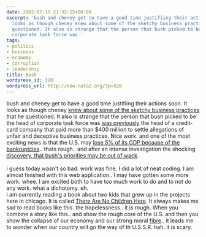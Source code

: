 ```yaml
---
date: 2002-07-15 21:32:15+00:00
excerpt: 'bush and cheney get to have a good time justifiing their actions soon. It
  looks as though cheney knew about some of the sketchy business practices that he
  questioned. It also is strange that the person that bush picked to be the head of
  corporate task force was '
tags:
- politics
- business
- economy
- corruption
- leadership
title: Bush
wordpress_id: 320
wordpress_url: http://new.nata2.org/?p=320
---
```


bush and cheney get to have a good time justifiing their actions soon. It looks as though cheney <a href="http://library.northernlight.com/FB20020714470000019.html?cb=0&amp;dx=1006&amp;sc=0#doc">knew about some of the sketchy business practices</a> that he questioned. It also is strange that the person that bush picked to be the head of corporate task force was <a href="http://channels.netscape.com/ns/news/ns/story.jsp?floc=FF-PLS-PLS&amp;id=403959968&amp;dt=20020713185500&amp;w=RTR&amp;coview=">was previously</a> the head of a credit-card company that paid more than $400 million to settle allegations of unfair and deceptive business practices. Nice work. and one of the most exciting news is that the U.S. may <a href="http://www.fortune.com/indexw.jhtml?channel=artcol.jhtml&amp;doc_id=208698">lose 5% of its GDP because of the bankruptcies</a>.. thats rough.. and after an intense investigation the shocking <a href="http://library.northernlight.com/FE20020715440000099.html?cb=0&amp;dx=1006&amp;sc=0#doc">discovery, that bush's priorities may be out of wack</a>.<br/><br/>i guess today wasn't so bad. work was fine. I did a lot of neat coding. I am almost finished with this web application.. I may have gotten some more work. whee. I am excited both to have too much work to do and to not do any work. what a dichotomy. eh. <br/>i am currently reading a book about two kids that grew up in the projects here in chicago. It is called <a href="http://www.amazon.com/exec/obidos/ASIN/0385265565/nata2productions">There Are No Children Here</a>. It always makes me sad to read books like this. the hopelessness.. it is rough. When you combine a story like this.. and show the rough core of the U.S. and then you show the collapse of our economy and our strong moral <a href="http://www.bitchmech.com">fibre</a>.. it leads me to wonder when our country will go the way of th U.S.S.R. hah. it is scary.